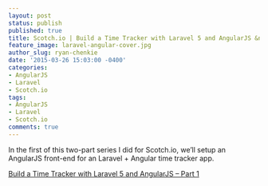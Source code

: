 ```yaml
---
layout: post
status: publish
published: true
title: Scotch.io | Build a Time Tracker with Laravel 5 and AngularJS &ndash; Part 1
feature_image: laravel-angular-cover.jpg
author_slug: ryan-chenkie
date: '2015-03-26 15:03:00 -0400'
categories:
- AngularJS
- Laravel
- Scotch.io
tags:
- AngularJS
- Laravel
- Scotch.io
comments: true
---
```


In the first of this two-part series I did for Scotch.io, we’ll setup an AngularJS front-end for an Laravel + Angular time tracker app.

[Build a Time Tracker with Laravel 5 and AngularJS – Part 1](https://scotch.io/tutorials/build-a-time-tracker-with-laravel-5-and-angularjs-part-1)